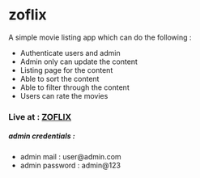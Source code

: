 <h1>zoflix</h1>

<p>A simple movie listing app which can do the following : </p>
<ul>
  <li>Authenticate users and admin</li>
  <li>Admin only can update the content</li>
  <li>Listing page for the content</li>
  <li>Able to sort the content</li>
  <li>Able to filter through the content</li>
  <li>Users can rate the movies</li>
</ul>


<h3>Live at : <a href="https://varun-kilaru.github.io/zoflix.github.io/">ZOFLIX</a></h3>
<h5>admin credentials : </h5>
<ul>
  <li>admin mail : user@admin.com</li>
  <li>admin password : admin@123</li>
</ul>

